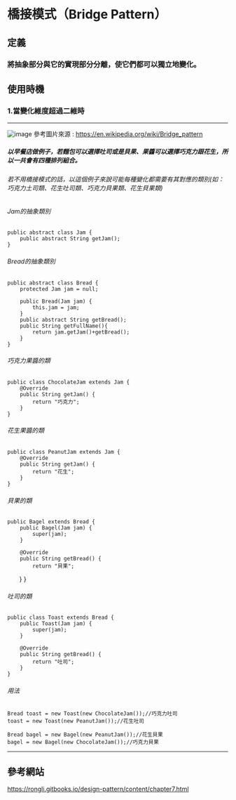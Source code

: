# 橋接模式（Bridge Pattern）

## 定義
### 將抽象部分與它的實現部分分離，使它們都可以獨立地變化。

## 使用時機
### 1.當變化維度超過二維時

--------------------------------------
![image](https://github.com/kunmingLiu/MyPicture/blob/master/bridge.png)
參考圖片來源 : https://en.wikipedia.org/wiki/Bridge_pattern

##### 以早餐店做例子，若麵包可以選擇吐司或是貝果、果醬可以選擇巧克力跟花生，所以一共會有四種排列組合。
###### 若不用橋接模式的話，以這個例子來說可能每種變化都需要有其對應的類別(如：巧克力土司類、花生吐司類、巧克力貝果類、花生貝果類)

###### Jam的抽象類別
    public abstract class Jam {
        public abstract String getJam();
    }


###### Bread的抽象類別
    public abstract class Bread {
        protected Jam jam = null;
    
        public Bread(Jam jam) {
            this.jam = jam;
        }
        public abstract String getBread();
        public String getFullName(){
            return jam.getJam()+getBread();
        }
    }


###### 巧克力果醬的類
    public class ChocolateJam extends Jam {
        @Override
        public String getJam() {
            return "巧克力";
        }
    }


###### 花生果醬的類
    public class PeanutJam extends Jam {
        @Override
        public String getJam() {
            return "花生";
        }
    }


###### 貝果的類
    public Bagel extends Bread {
        public Bagel(Jam jam) {
            super(jam);
        }
    
        @Override
        public String getBread() {
            return "貝果";
        }
    }

###### 吐司的類
    public class Toast extends Bread {
        public Toast(Jam jam) {
            super(jam);
        }
    
        @Override
        public String getBread() {
            return "吐司";
        }
    }


###### 用法
    Bread toast = new Toast(new ChocolateJam());//巧克力吐司
    toast = new Toast(new PeanutJam());//花生吐司

    Bread bagel = new Bagel(new PeanutJam());//花生貝果
    bagel = new Bagel(new ChocolateJam());//巧克力貝果

    
------------------------------------
##  參考網站

https://rongli.gitbooks.io/design-pattern/content/chapter7.html
